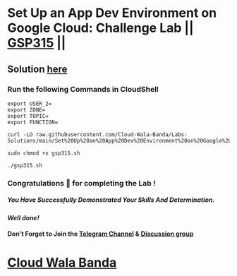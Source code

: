 # Set Up an App Dev Environment on Google Cloud: Challenge Lab || [GSP315](https://www.cloudskillsboost.google/focuses/10379?parent=catalog) ||

## Solution [here](https://youtu.be/lYPt_N54QbQ)

### Run the following Commands in CloudShell

```
export USER_2=
export ZONE=
export TOPIC=
export FUNCTION=
```
```
curl -LO raw.githubusercontent.com/Cloud-Wala-Banda/Labs-Solutions/main/Set%20Up%20an%20App%20Dev%20Environment%20on%20Google%20Cloud%20Challenge%20Lab/gsp315.sh

sudo chmod +x gsp315.sh

./gsp315.sh
```

### Congratulations 🎉 for completing the Lab !

##### *You Have Successfully Demonstrated Your Skills And Determination.*

#### *Well done!*

#### Don't Forget to Join the [Telegram Channel](https://t.me/cloudwalabanda) & [Discussion group](https://t.me/cloudwalabandachats)

# [Cloud Wala Banda](https://www.youtube.com/@cloudwalabanda)
